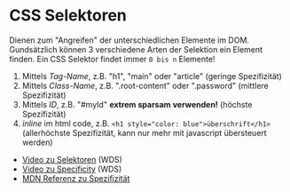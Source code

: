 # CSS Selektoren

Dienen zum "Angreifen" der unterschiedlichen Elemente im DOM. Gundsätzlich
können 3 verschiedene Arten der Selektion ein Element finden. Ein CSS Selektor
findet immer `0 bis n` Elemente!

1. Mittels _Tag-Name_, z.B. "h1", "main" oder "article" (geringe Spezifizität)
2. Mittels _Class-Name_, z.B. ".root-content" oder ".password" (mittlere
   Spezifizität)
3. Mittels _ID_, z.B. "#myId" **extrem sparsam verwenden!** (höchste
   Spezifizität)
4. _inline_ im html code, z.B. `<h1 style="color: blue">überschrift</h1>`
   (allerhöchste Spezifizität, kann nur mehr mit javascript übersteuert werden)

- [Video zu Selektoren](https://youtu.be/l1mER1bV0N0) (WDS)
- [Video zu Specificity](https://youtu.be/CHyPGSpIhSs) (WDS)
- [MDN Referenz zu Spezifizität](https://developer.mozilla.org/en-US/docs/Web/CSS/Specificity)
